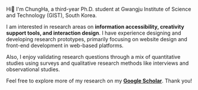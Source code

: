 <!-- <div align="center"> -->
 


Hi👋 I'm ChungHa, a third-year Ph.D. student at Gwangju Institute of Science and Technology (GIST), South Korea.

I am interested in research areas on **information accessibility, creativity support tools, and interaction design**. I have experience designing and developing research prototypes, primarily focusing on website design and front-end development in web-based platforms. 



Also, I enjoy validating research questions through a mix of quantitative studies using surveys and qualitative research methods like interviews and observational studies.

Feel free to explore more of my research on my **[Google Scholar](https://scholar.google.com/citations?user=_CSwBPEAAAAJ&hl=en)**. Thank you!

